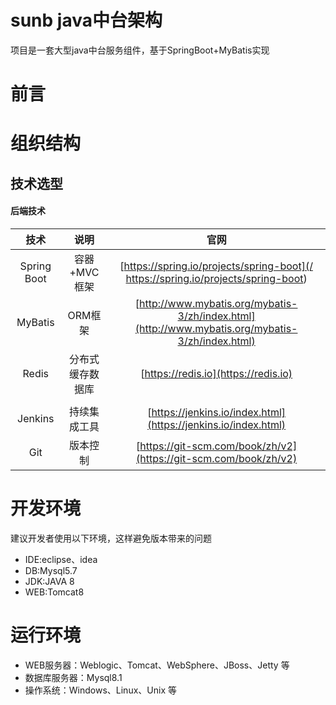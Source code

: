 # sunb java中台架构

项目是一套大型java中台服务组件，基于SpringBoot+MyBatis实现

# 前言

# 组织结构

## 技术选型

#### 后端技术

| **技术** | **说明** | **官网** |
| :---: | :---: | :---: |
| Spring Boot | 容器+MVC框架 | [https://spring.io/projects/spring-boot](/  https://spring.io/projects/spring-boot) |
| MyBatis | ORM框架 | [http://www.mybatis.org/mybatis-3/zh/index.html](http://www.mybatis.org/mybatis-3/zh/index.html) |
| Redis | 分布式缓存数据库 | [https://redis.io](https://redis.io) |
|  |  |  |
| Jenkins | 持续集成工具 | [https://jenkins.io/index.html](https://jenkins.io/index.html) |
| Git | 版本控制 | [https://git-scm.com/book/zh/v2](https://git-scm.com/book/zh/v2) |

# 

# 开发环境

建议开发者使用以下环境，这样避免版本带来的问题

* IDE:eclipse、idea
* DB:Mysql5.7
* JDK:JAVA 8
* WEB:Tomcat8

# 运行环境

* WEB服务器：Weblogic、Tomcat、WebSphere、JBoss、Jetty 等
* 数据库服务器：Mysql8.1
* 操作系统：Windows、Linux、Unix 等



